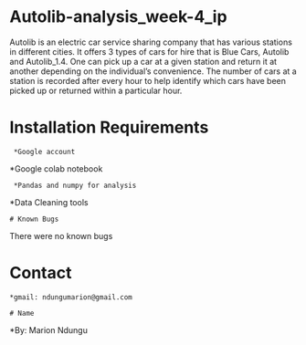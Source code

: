 ﻿# Autolib-analysis_week-4_ip
Autolib is an electric car service sharing company that has various stations in different cities. It offers 3 types of cars for hire that is Blue Cars, Autolib and Autolib_1.4. One can pick up a car at a given station and return it at another depending on the individual’s convenience. The number of cars at a station is recorded after every hour to help identify which cars have been picked up or returned within a particular hour. 

# Installation Requirements

```
 *Google account
```
 *Google colab notebook
```
 *Pandas and numpy for analysis
```
 *Data Cleaning tools
```
# Known Bugs
```
There were no known bugs
# Contact
```
*gmail: ndungumarion@gmail.com

# Name
```
*By:
Marion Ndungu

